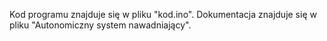 Kod programu znajduje się w pliku "kod.ino". Dokumentacja znajduje się w pliku "Autonomiczny system nawadniający".
